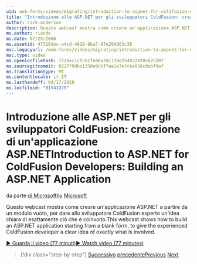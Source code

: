 ```yaml
---
uid: web-forms/videos/migrating/introduction-to-aspnet-for-coldfusion-developers-building-an-aspnet-application
title: "Introduzione alle ASP.NET per gli sviluppatori ColdFusion: creazione di un'applicazione ASP.NET . Documenti Microsoft"
author: rick-anderson
description: Questo webcast mostra come creare un'applicazione ASP.NET a partire da un modulo vuoto, per dare allo sviluppatore ColdFusion esperto una chiara idea di esattamente cosa...
ms.author: riande
ms.date: 07/25/2006
ms.assetid: 47316dec-a4cd-4818-8ba7-87e29d963c38
msc.legacyurl: /web-forms/videos/migrating/introduction-to-aspnet-for-coldfusion-developers-building-an-aspnet-application
msc.type: video
ms.openlocfilehash: 7726ec1cfc61fe08a7d1739e254032420cb25207
ms.sourcegitcommit: 022f79dbc1350e0c6ffaa1e7e7c6e850cdabf9af
ms.translationtype: MT
ms.contentlocale: it-IT
ms.lasthandoff: 04/17/2020
ms.locfileid: "81543379"
---
```

# <a name="introduction-to-aspnet-for-coldfusion-developers-building-an-aspnet-application"></a><span data-ttu-id="b4aa0-103">Introduzione alle ASP.NET per gli sviluppatori ColdFusion: creazione di un'applicazione ASP.NET</span><span class="sxs-lookup"><span data-stu-id="b4aa0-103">Introduction to ASP.NET for ColdFusion Developers: Building an ASP.NET Application</span></span>

<span data-ttu-id="b4aa0-104">da parte [di Microsoft](https://github.com/microsoft)</span><span class="sxs-lookup"><span data-stu-id="b4aa0-104">by [Microsoft](https://github.com/microsoft)</span></span>

<span data-ttu-id="b4aa0-105">Questo webcast mostra come creare un'applicazione ASP.NET a partire da un modulo vuoto, per dare allo sviluppatore ColdFusion esperto un'idea chiara di esattamente ciò che è coinvolto.</span><span class="sxs-lookup"><span data-stu-id="b4aa0-105">This webcast shows how to build an ASP.NET application starting from a blank form, to give the experienced ColdFusion developer a clear idea of exactly what is involved.</span></span>

[<span data-ttu-id="b4aa0-106">&#9654; Guarda il video (77 minuti)</span><span class="sxs-lookup"><span data-stu-id="b4aa0-106">&#9654; Watch video (77 minutes)</span></span>](https://channel9.msdn.com/Blogs/ASP-NET-Site-Videos/introduction-to-aspnet-for-coldfusion-developers-building-an-aspnet-application)

> [!div class="step-by-step"]
> <span data-ttu-id="b4aa0-107">[Successivo](intro-to-aspnet-for-coldfusion-developers-adding-aspnet-to-your-repertoire.md)
> [precedente](interop-between-php-and-the-windows-platform.md)</span><span class="sxs-lookup"><span data-stu-id="b4aa0-107">[Previous](intro-to-aspnet-for-coldfusion-developers-adding-aspnet-to-your-repertoire.md)
[Next](interop-between-php-and-the-windows-platform.md)</span></span>
